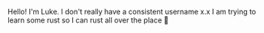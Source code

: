 Hello! I'm Luke. I don't really have a consistent username x.x
I am trying to learn some rust so I can rust all over the place 🦀
